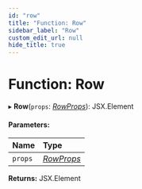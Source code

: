 ```yaml
---
id: "row"
title: "Function: Row"
sidebar_label: "Row"
custom_edit_url: null
hide_title: true
---
```


# Function: Row

▸ **Row**(`props`: [*RowProps*](../interfaces/rowprops.md)): JSX.Element

#### Parameters:

Name | Type |
:------ | :------ |
`props` | [*RowProps*](../interfaces/rowprops.md) |

**Returns:** JSX.Element
